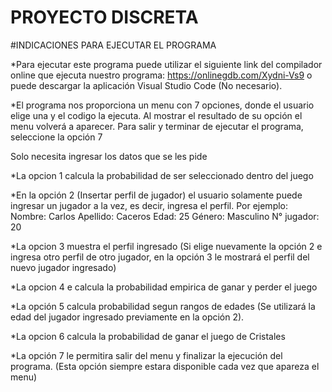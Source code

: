 # PROYECTO DISCRETA
#INDICACIONES PARA EJECUTAR EL PROGRAMA

*Para ejecutar este programa puede utilizar el siguiente link del compilador online que ejecuta nuestro programa: https://onlinegdb.com/Xydni-Vs9 o puede descargar la aplicación Visual Studio Code (No necesario).

*El programa nos proporciona un menu con 7 opciones, donde el usuario elige una y el codigo la ejecuta. Al mostrar el resultado de su opción el menu volverá a aparecer. Para salir y terminar de ejecutar el programa, seleccione la opción 7 

Solo necesita ingresar los datos que se les pide

*La opcion 1 calcula la probabilidad de ser seleccionado dentro del juego

*En la opción 2 (Insertar perfil de jugador) el usuario solamente puede ingresar un jugador a la vez, es decir, ingresa el perfil.
Por ejemplo:
                  Nombre: Carlos
                  Apellido: Caceros
                  Edad: 25
                  Género: Masculino
                  N° jugador: 20
                  
               
*La opcion 3 muestra el perfil ingresado (Si elige nuevamente la opción 2 e ingresa otro perfil de otro jugador, en la opción 3 le mostrará el perfil del nuevo jugador ingresado)

*La opcion 4 e calcula la probabilidad empirica de ganar y perder el juego

*La opción 5 calcula probabilidad segun rangos de edades (Se utilizará la edad del jugador ingresado previamente en la opción 2).

*La opcion 6 calcula  la probabilidad de ganar el juego de Cristales 

*La opción 7 le permitira salir del menu y finalizar la ejecución del programa. (Esta opción siempre estara disponible cada vez que apareza el menu)



